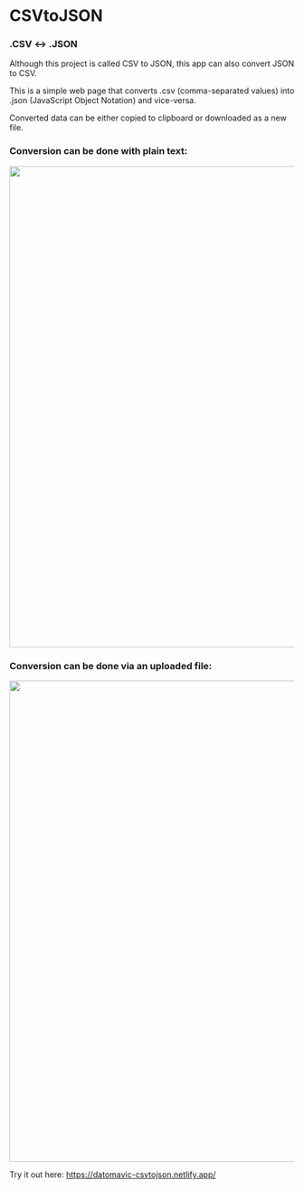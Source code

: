 # CSVtoJSON

<h3>.CSV ↔️ .JSON</h3>

Although this project is called CSV to JSON, this app can also convert JSON to CSV.

This is a simple web page that converts .csv (comma-separated values) into .json (JavaScript Object Notation) and vice-versa.

Converted data can be either copied to clipboard or downloaded as a new file.

<h3>Conversion can be done with plain text:</h3>

<img src="https://i.imgur.com/o1m0zv8.gif" width="850px">

<h3>Conversion can be done via an uploaded file:</h3>

<img src="https://i.imgur.com/W7il019.gif" width="850px">

Try it out here: https://datomavic-csvtojson.netlify.app/
